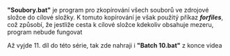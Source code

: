 **"Soubory.bat"** je program pro zkopírování všech souborů ve zdrojové složce do cílové složky. K tomuto kopírování je však použitý příkaz ***forfiles***, což způsobí, že jestliže cesta k cílové složce kdekoliv obsahuje mezeru, program nebude fungovat

Až vyjde 11. díl do této série, tak zde nahraji i **"Batch 10.bat"** z konce videa